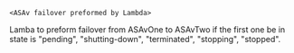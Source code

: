
	<ASAv failover preformed by Lambda> 

Lamba to preform failover from ASAvOne to ASAvTwo if the first one be in state is "pending", "shutting-down", "terminated", "stopping", "stopped".
